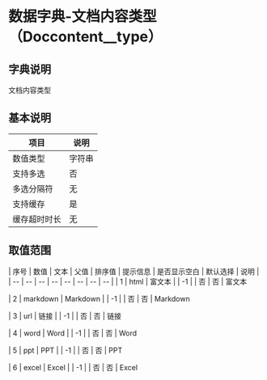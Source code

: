 # 数据字典-文档内容类型（Doccontent__type）
## 字典说明
文档内容类型

## 基本说明
| 项目 | 说明 |
| -- | -- |
| 数值类型 | 字符串 |
| 支持多选 | 否 |
| 多选分隔符 | 无 |
| 支持缓存 | 是 |
| 缓存超时时长 | 无 |

## 取值范围
| 序号 | 数值 | 文本 | 父值 | 排序值 | 提示信息 | 是否显示空白 | 默认选择 | 说明 |
| -- | -- | -- | -- | -- | -- | -- | -- |
| 1 | html | 富文本 |  | -1 |  | 否 | 否 | 富文本

| 2 | markdown | Markdown |  | -1 |  | 否 | 否 | Markdown

| 3 | url | 链接 |  | -1 |  | 否 | 否 | 链接

| 4 | word | Word |  | -1 |  | 否 | 否 | Word

| 5 | ppt | PPT |  | -1 |  | 否 | 否 | PPT

| 6 | excel | Excel |  | -1 |  | 否 | 否 | Excel


